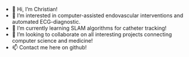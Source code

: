 - 👋 Hi, I’m Christian!
- 👀 I’m interested in computer-assisted endovascular interventions and automated ECG-diagnostic.
- 🌱 I’m currently learning SLAM algorithms for catheter tracking!
- 💞️ I’m looking to collaborate on all interesting projects connecting computer science and medicine!
- 📫 Contact me here on github!
